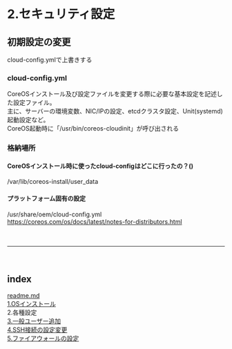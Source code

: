 # 2.セキュリティ設定

## 初期設定の変更
cloud-config.ymlで上書きする  

### cloud-config.yml
CoreOSインストール及び設定ファイルを変更する際に必要な基本設定を記述した設定ファイル。  
主に、サーバーの環境変数、NIC/IPの設定、etcdクラスタ設定、Unit(systemd)起動設定など。  
CoreOS起動時に「/usr/bin/coreos-cloudinit」が呼び出される  

### 格納場所

#### CoreOSインストール時に使ったcloud-configはどこに行ったの？()
/var/lib/coreos-install/user_data

#### プラットフォーム固有の設定
/usr/share/oem/cloud-config.yml  
https://coreos.com/os/docs/latest/notes-for-distributors.html  



　  
- - - 
　  
## index
<a href="./readme.md">readme.md</a>  
<a href="./1.OSインストール.md">1.OSインストール</a>  
2.各種設定  
<a href="./3.一般ユーザー追加.md">3.一般ユーザー追加</a>  
<a href="./4.SSH接続の設定変更.md">4.SSH接続の設定変更</a>  
<a href="./5.ファイアウォールの設定.md">5.ファイアウォールの設定</a>  
　  
